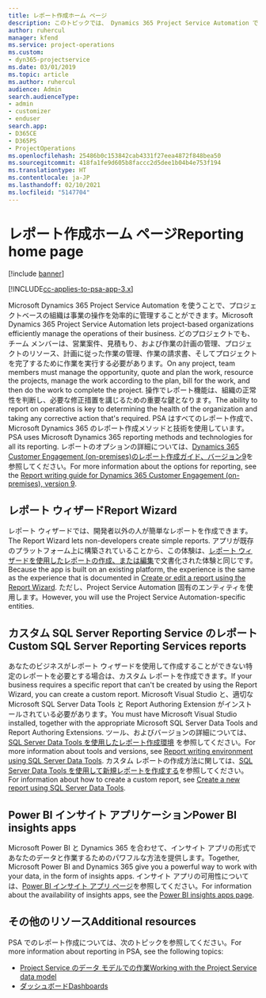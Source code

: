 ```yaml
---
title: レポート作成ホーム ページ
description: このトピックでは、 Dynamics 365 Project Service Automation でのレポート作成に関する情報へのリンクを提供します。
author: ruhercul
manager: kfend
ms.service: project-operations
ms.custom:
- dyn365-projectservice
ms.date: 03/01/2019
ms.topic: article
ms.author: ruhercul
audience: Admin
search.audienceType:
- admin
- customizer
- enduser
search.app:
- D365CE
- D365PS
- ProjectOperations
ms.openlocfilehash: 25486b0c153842cab4331f27eea4872f848bea50
ms.sourcegitcommit: 418fa1fe9d605b8faccc2d5dee1b04b4e753f194
ms.translationtype: HT
ms.contentlocale: ja-JP
ms.lasthandoff: 02/10/2021
ms.locfileid: "5147704"
---
```

# <a name="reporting-home-page"></a><span data-ttu-id="cadd3-103">レポート作成ホーム ページ</span><span class="sxs-lookup"><span data-stu-id="cadd3-103">Reporting home page</span></span>

[!include [banner](../includes/psa-now-project-operations.md)]

[!INCLUDE[cc-applies-to-psa-app-3.x](../includes/cc-applies-to-psa-app-3x.md)]

<span data-ttu-id="cadd3-104">Microsoft Dynamics 365 Project Service Automation を使うことで、プロジェクトベースの組織は事業の操作を効率的に管理することができます。</span><span class="sxs-lookup"><span data-stu-id="cadd3-104">Microsoft Dynamics 365 Project Service Automation lets project-based organizations efficiently manage the operations of their business.</span></span> <span data-ttu-id="cadd3-105">どのプロジェクトでも、チーム メンバーは、営業案件、見積もり、および作業の計画の管理、プロジェクトのリソース、計画に従った作業の管理、作業の請求書、そしてプロジェクトを完了するために作業を実行する必要があります。</span><span class="sxs-lookup"><span data-stu-id="cadd3-105">On any project, team members must manage the opportunity, quote and plan the work, resource the projects, manage the work according to the plan, bill for the work, and then do the work to complete the project.</span></span> <span data-ttu-id="cadd3-106">操作でレポート機能は、組織の正常性を判断し、必要な修正措置を講じるための重要な鍵となります。</span><span class="sxs-lookup"><span data-stu-id="cadd3-106">The ability to report on operations is key to determining the health of the organization and taking any corrective action that's required.</span></span> <span data-ttu-id="cadd3-107">PSA はすべてのレポート作成で、Microsoft Dynamics 365 のレポート作成メソッドと技術を使用しています。</span><span class="sxs-lookup"><span data-stu-id="cadd3-107">PSA uses Microsoft Dynamics 365 reporting methods and technologies for all its reporting.</span></span> <span data-ttu-id="cadd3-108">レポートのオプションの詳細については、[Dynamics 365 Customer Engagement (on-premises)のレポート作成ガイド、バージョン9](https://docs.microsoft.com/dynamics365/customerengagement/on-premises/analytics/reporting-analytics-with-dynamics-365)を参照してください。</span><span class="sxs-lookup"><span data-stu-id="cadd3-108">For more information about the options for reporting, see the [Report writing guide for Dynamics 365 Customer Engagement (on-premises), version 9](https://docs.microsoft.com/dynamics365/customerengagement/on-premises/analytics/reporting-analytics-with-dynamics-365).</span></span>

## <a name="report-wizard"></a><span data-ttu-id="cadd3-109">レポート ウィザード</span><span class="sxs-lookup"><span data-stu-id="cadd3-109">Report Wizard</span></span>

<span data-ttu-id="cadd3-110">レポート ウィザードでは、開発者以外の人が簡単なレポートを作成できます。</span><span class="sxs-lookup"><span data-stu-id="cadd3-110">The Report Wizard lets non-developers create simple reports.</span></span> <span data-ttu-id="cadd3-111">アプリが既存のプラットフォーム上に構築されていることから、この体験は、[レポート ウィザードを使用したレポートの作成、または編集](https://docs.microsoft.com/dynamics365/customerengagement/on-premises/basics/create-edit-copy-report-wizard)で文書化された体験と同じです。</span><span class="sxs-lookup"><span data-stu-id="cadd3-111">Because the app is built on an existing platform, the experience is the same as the experience that is documented in [Create or edit a report using the Report Wizard](https://docs.microsoft.com/dynamics365/customerengagement/on-premises/basics/create-edit-copy-report-wizard).</span></span> <span data-ttu-id="cadd3-112">ただし、Project Service Automation 固有のエンティティを使用します。</span><span class="sxs-lookup"><span data-stu-id="cadd3-112">However, you will use the Project Service Automation-specific entities.</span></span>

## <a name="custom-sql-server-reporting-services-reports"></a><span data-ttu-id="cadd3-113">カスタム SQL Server Reporting Service のレポート</span><span class="sxs-lookup"><span data-stu-id="cadd3-113">Custom SQL Server Reporting Services reports</span></span>

<span data-ttu-id="cadd3-114">あなたのビジネスがレポート ウィザードを使用して作成することができない特定のレポートを必要とする場合は、カスタム レポートを作成できます。</span><span class="sxs-lookup"><span data-stu-id="cadd3-114">If your business requires a specific report that can't be created by using the Report Wizard, you can create a custom report.</span></span> <span data-ttu-id="cadd3-115">Microsoft Visual Studio と、適切な Microsoft SQL Server Data Tools と Report Authoring Extension がインストールされている必要があります。</span><span class="sxs-lookup"><span data-stu-id="cadd3-115">You must have Microsoft Visual Studio installed, together with the appropriate Microsoft SQL Server Data Tools and Report Authoring Extensions.</span></span> <span data-ttu-id="cadd3-116">ツール、およびバージョンの詳細については、[SQL Server Data Tools を使用したレポート作成環境](https://docs.microsoft.com/dynamics365/customerengagement/on-premises/analytics/report-writing-environment-using-sql-server-data-tools) を参照してください。</span><span class="sxs-lookup"><span data-stu-id="cadd3-116">For more information about tools and versions, see [Report writing environment using SQL Server Data Tools](https://docs.microsoft.com/dynamics365/customerengagement/on-premises/analytics/report-writing-environment-using-sql-server-data-tools).</span></span> <span data-ttu-id="cadd3-117">カスタム レポートの作成方法に関しては、[SQL Server Data Tools を使用して新規レポートを作成する](https://docs.microsoft.com/dynamics365/customerengagement/on-premises/analytics/create-a-new-report-using-sql-server-data-tools)を参照してください。</span><span class="sxs-lookup"><span data-stu-id="cadd3-117">For information about how to create a custom report, see [Create a new report using SQL Server Data Tools](https://docs.microsoft.com/dynamics365/customerengagement/on-premises/analytics/create-a-new-report-using-sql-server-data-tools).</span></span>

## <a name="power-bi-insights-apps"></a><span data-ttu-id="cadd3-118">Power BI インサイト アプリケーション</span><span class="sxs-lookup"><span data-stu-id="cadd3-118">Power BI insights apps</span></span>

<span data-ttu-id="cadd3-119">Microsoft Power BI と Dynamics 365 を合わせて、インサイト アプリの形式であなたのデータと作業するためのパワフルな方法を提供します。</span><span class="sxs-lookup"><span data-stu-id="cadd3-119">Together, Microsoft Power BI and Dynamics 365 give you a powerful way to work with your data, in the form of insights apps.</span></span> <span data-ttu-id="cadd3-120">インサイト アプリの可用性については、[Power BI インサイト アプリ ページ](https://powerbi.microsoft.com/power-bi-insights-apps/)を参照してください。</span><span class="sxs-lookup"><span data-stu-id="cadd3-120">For information about the availability of insights apps, see the [Power BI insights apps page](https://powerbi.microsoft.com/power-bi-insights-apps/).</span></span>


## <a name="additional-resources"></a><span data-ttu-id="cadd3-121">その他のリソース</span><span class="sxs-lookup"><span data-stu-id="cadd3-121">Additional resources</span></span>
<span data-ttu-id="cadd3-122">PSA でのレポート作成については、次のトピックを参照してください。</span><span class="sxs-lookup"><span data-stu-id="cadd3-122">For more information about reporting in PSA, see the following topics:</span></span>

- [<span data-ttu-id="cadd3-123">Project Service のデータ モデルでの作業</span><span class="sxs-lookup"><span data-stu-id="cadd3-123">Working with the Project Service data model</span></span>](reports-working-project-service-data-model.md)
- [<span data-ttu-id="cadd3-124">ダッシュボード</span><span class="sxs-lookup"><span data-stu-id="cadd3-124">Dashboards</span></span>](reports-dashboards.md)

